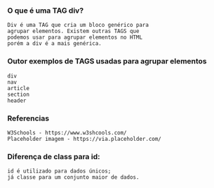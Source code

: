 ### O que é uma TAG div?
    Div é uma TAG que cria um bloco genérico para
    agrupar elementos. Existem outras TAGS que 
    podemos usar para agrupar elementos no HTML 
    porém a div é a mais genérica.

### Outor exemplos de TAGS usadas para agrupar elementos
    div
    nav
    article
    section
    header

### Referencias
    W3Schools - https://www.w3shcools.com/
    Placeholder imagem - https://via.placeholder.com/

### Diferença de class para id:
    id é utilizado para dados únicos;
    já classe para um conjunto maior de dados.